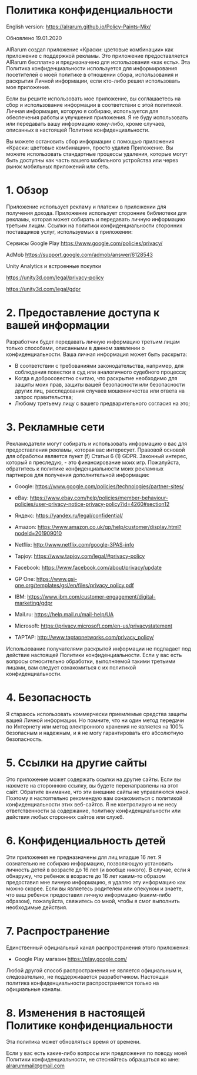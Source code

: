 # Политика конфиденциальности



English version: https://alrarum.github.io/Policy-Paints-Mix/

Обновлено 19.01.2020

AlRarum создал приложение «Краски: цветовые комбинации» как приложение с поддержкой рекламы. Это приложение предоставляется AlRarum бесплатно и предназначено для использования «как есть».
Эта Политика конфиденциальности используется для информирования посетителей о моей политике в отношении сбора, использования и раскрытия Личной информации, если кто-либо решил использовать мое приложение.

Если вы решите использовать мое приложение, вы соглашаетесь на сбор и использование информации в соответствии с этой политикой. Личная информация, которую я собираю, используется для обеспечения работы и улучшения приложения. Я не буду использовать или передавать вашу информацию кому-либо, кроме случаев, описанных в настоящей Политике конфиденциальности.

Вы можете остановить сбор информации с помощью приложения «Краски: цветовые комбинации», просто удалив Приложение. Вы можете использовать стандартные процессы удаления, которые могут быть доступны как часть вашего мобильного устройства или через рынок мобильных приложений или сеть.


# 1. Обзор

Приложение использует рекламу и платежи в приложении для получения дохода. Приложение использует сторонние библиотеки для рекламы, которая может собирать и передавать личную информацию третьим лицам.
Ссылки на политики конфиденциальности сторонних поставщиков услуг, используемых в приложении:

Сервисы Google Play
https://www.google.com/policies/privacy/

AdMob
https://support.google.com/admob/answer/6128543


Unity Analytics и встроенные покупки

https://unity3d.com/legal/privacy-policy

https://unity3d.com/legal/gdpr
 

# 2. Предоставление доступа к вашей информации

Разработчик будет передавать личную информацию третьим лицам только способами, описанными в данном заявлении о конфиденциальности.
Ваша личная информация может быть раскрыта:
* В соответствии с требованиями законодательства, например, для соблюдения повестки в суд или аналогичного судебного процесса;
* Когда я добросовестно считаю, что раскрытие необходимо для защиты моих прав, защиты вашей безопасности или безопасности других лиц, расследования случаев мошенничества или ответа на запрос правительства;
* Любому третьему лицу с вашего предварительного согласия на это;


# 3. Рекламные сети

Рекламодатели могут собирать и использовать информацию о вас для предоставления рекламы, которая вас интересует.
Правовой основой для обработки является пункт (f) Статьи 6 (1) GDPR. Законный интерес, который я преследую, - это финансирование моих игр.
Пожалуйста, обратитесь к политике конфиденциальности моих рекламных партнеров для получения дополнительной информации:

* Google:
https://www.google.com/policies/technologies/partner-sites/

* eBay:
https://www.ebay.com/help/policies/member-behaviour-policies/user-privacy-notice-privacy-policy?id=4260#section12

* Яндекс:
https://yandex.ru/legal/confidential/

* Amazon:
https://www.amazon.co.uk/gp/help/customer/display.html?nodeId=201909010

* Netflix:
http://www.netflix.com/google-3PAS-info

* Tapjoy:
https://www.tapjoy.com/legal/#privacy-policy

* Facebook:
https://www.facebook.com/about/privacy/update

* GP One:
https://www.gsi-one.org/templates/gsi/en/files/privacy_policy.pdf

* IBM:
https://www.ibm.com/customer-engagement/digital-marketing/gdpr

* Mail.ru:
https://help.mail.ru/mail-help/UA

* Microsoft:
https://privacy.microsoft.com/en-us/privacystatement

* TAPTAP:
http://www.taptapnetworks.com/privacy_policy/

Использование получателями раскрытой информации не подпадает под действие настоящей Политики конфиденциальности. Если у вас есть вопросы относительно обработки, выполняемой такими третьими лицами, вам следует ознакомиться с их политикой конфиденциальности.


# 4. Безопасность

Я стараюсь использовать коммерчески приемлемые средства защиты вашей Личной информации. Но помните, что ни один метод передачи по Интернету или метод электронного хранения не является на 100% безопасным и надежным, и я не могу гарантировать его абсолютную безопасность.


# 5. Ссылки на другие сайты

Это приложение может содержать ссылки на другие сайты. Если вы нажмете на стороннюю ссылку, вы будете перенаправлены на этот сайт. Обратите внимание, что эти внешние сайты не управляются мной. Поэтому я настоятельно рекомендую вам ознакомиться с политикой конфиденциальности этих веб-сайтов. Я не контролирую и не несу ответственности за содержание, политику конфиденциальности или действия любых сторонних сайтов или служб.

 
# 6. Конфиденциальность детей

Эти приложения не предназначены для лиц младше 16 лет. Я сознательно не собираю информацию, позволяющую установить личность детей в возрасте до 16 лет (и вообще никого). В случае, если я обнаружу, что ребенок в возрасте до 16 лет каким-то образом предоставил мне личную информацию, я удаляю эту информацию как можно скорее. Если вы являетесь родителем или опекуном и знаете, что ваш ребенок предоставил личную информацию (каким-либо образом), пожалуйста, свяжитесь со мной, чтобы я смог выполнить необходимые действия.


# 7. Распространение

Единственный официальный канал распространения этого приложения:

* Google Play магазин
https://play.google.com/

Любой другой способ распространения не является официальным и, следовательно, не поддерживается разработчиком. Настоящая политика конфиденциальности распространяется только на официальные каналы.


# 8. Изменения в настоящей Политике конфиденциальности

Эта политика может обновляться время от времени.

Если у вас есть какие-либо вопросы или предложения по поводу моей Политики конфиденциальности, не стесняйтесь обращаться ко мне: alrarummail@gmail.com
